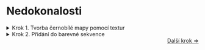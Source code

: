 # Nedokonalosti

<details>
<summary>Krok 1. Tvorba černobílé mapy pomocí textur</summary>

Přidejte do plochy uzel **Vlnová textura** a **Textura šumu**. Nastavte je takto:
**Vlnová textura:** (Tato textura bude zkreslovat následný šum)
- **Velikost** na 0.8
- **Historie vracení** na 4.5
- **Detail** na 1.4
- **Detail scale** na 5
- Směr vln změňte z **X na Y**

**Textura šumu:**
- **Detail** na maximum
- **Lacunarity** na 3.6

Následně zapojte barvový výstup vlnové textury do vektoru Textury šumu a přidejte (pomocí Ctrl + T) Mapování a Souřadnice textury, kde zvolte místo Generated výstup UV.

![D6](https://github.com/user-attachments/assets/d7387dce-a3f6-445a-a14f-5fbd5cf6ce2d)

</details>
<details>

<summary>Krok 2. Přidání do barevné sekvence</summary>

Vytvořte uzel **Rampa barev** kde úplně na kraj levé strany gradientového řádku zvolte čistě bílou barvu a přibližně do 3/5 dejte druhý posuvník se světlou šedou. Toto zjemní efekt textury. Následně výstup této rampy připojte do vstupu A nově vytvořeného uzlu **Mix color**, a do B výstup konečného mixu barev z minulé kapitoly. Zvolte potom místo možnosti **Mix** na **Násobit** a připojte jej do Rampy barev tvořící barvu dřeva.

![D7](https://github.com/user-attachments/assets/f0db0f10-7143-4791-812d-ad8d5306e500)
</details>

<div align="right">
<a href="https://github.com/Milimar16/Blender-realisticke-povrchy/blob/main/R%C3%BDhy.md">Další krok =></a>
 </div>
